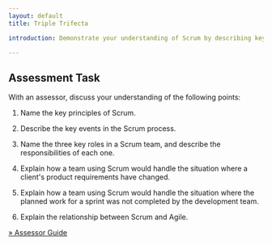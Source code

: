 ```yaml
---
layout: default
title: Triple Trifecta

introduction: Demonstrate your understanding of Scrum by describing key elements of the process and discussing how to handle common scenarios.

---
```



## Assessment Task

With an assessor, discuss your understanding of the following points:


1. Name the key principles of Scrum.

2. Describe the key events in the Scrum process.

3. Name the three key roles in a Scrum team, and describe the responsibilities of each one.

4. Explain how a team using Scrum would handle the situation where a client's product requirements have changed.

5. Explain how a team using Scrum would handle the situation where the planned work for a sprint was not completed by the development team.

6. Explain the relationship between Scrum and Agile.


[&raquo; Assessor Guide](scrum-basics-guide.html)

